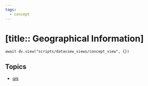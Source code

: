 ```yaml
---
tags:
  - concept
---
```


# [title:: Geographical Information]

```dataviewjs
await dv.view("scripts/dataview_views/concept_view", {})
```

## Topics

- [_gis_](_gis_.md)
